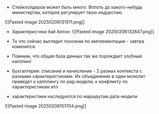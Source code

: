 

- Стейкхолдеров может быть много. Вплоть до какого-нибудь министертва, которое регулирует твою индурстию

![[Pasted image 20250206131511.png]]

- Характеристики бай Антон:
![[Pasted image 20250206132847.png]]

- То что сейчас выглядит похожим по имплементации - завтра изменится.

- Помним, что общая база данных так же порождает злобный капплинг

- Бухгалтерия: списание и начисление - 2 разных контекста с разными характеристиками. Их объединение в один монолит приведет к капплингу по рид-модели, к конфликту по характеристикам итп

- характеристики наследуются по маршрутам дата-модели


![[Pasted image 20250206151704.png]]

